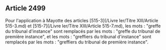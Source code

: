 Article 2499
----
Pour l'application à Mayotte des articles [515-3](/Livre Ier/Titre XIII/Article 515-3.md) et [515-7](/Livre Ier/Titre XIII/Article 515-7.md), les mots : "greffe du
tribunal d'instance" sont remplacés par les mots : "greffe du tribunal de
première instance", et les mots : "greffiers du tribunal d'instance" sont
remplacés par les mots : "greffiers du tribunal de première instance".

